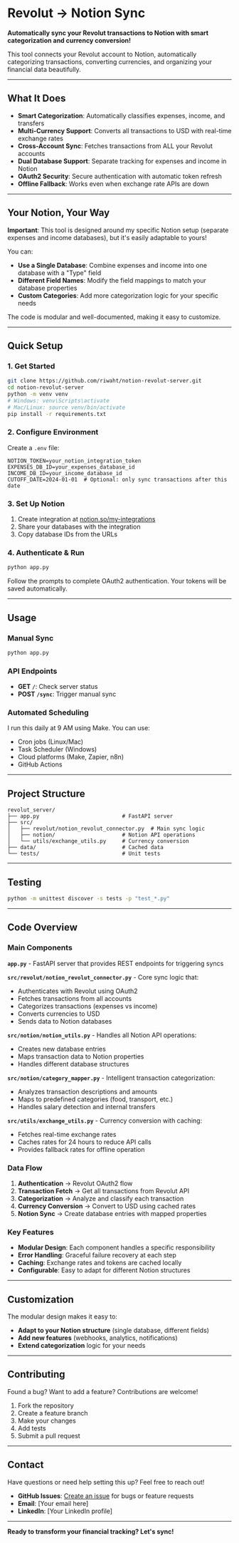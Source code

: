 # Revolut → Notion Sync

**Automatically sync your Revolut transactions to Notion with smart categorization and currency conversion!**

This tool connects your Revolut account to Notion, automatically categorizing transactions, converting currencies, and organizing your financial data beautifully.

---

## What It Does

- **Smart Categorization**: Automatically classifies expenses, income, and transfers
- **Multi-Currency Support**: Converts all transactions to USD with real-time exchange rates
- **Cross-Account Sync**: Fetches transactions from ALL your Revolut accounts
- **Dual Database Support**: Separate tracking for expenses and income in Notion
- **OAuth2 Security**: Secure authentication with automatic token refresh
- **Offline Fallback**: Works even when exchange rate APIs are down

---

## Your Notion, Your Way

**Important**: This tool is designed around my specific Notion setup (separate expenses and income databases), but it's easily adaptable to yours!

You can:
- **Use a Single Database**: Combine expenses and income into one database with a "Type" field
- **Different Field Names**: Modify the field mappings to match your database properties
- **Custom Categories**: Add more categorization logic for your specific needs

The code is modular and well-documented, making it easy to customize.

---

## Quick Setup

### 1. **Get Started**
```bash
git clone https://github.com/riwaht/notion-revolut-server.git
cd notion-revolut-server
python -m venv venv
# Windows: venv\Scripts\activate
# Mac/Linux: source venv/bin/activate
pip install -r requirements.txt
```

### 2. **Configure Environment**
Create a `.env` file:
```env
NOTION_TOKEN=your_notion_integration_token
EXPENSES_DB_ID=your_expenses_database_id
INCOME_DB_ID=your_income_database_id
CUTOFF_DATE=2024-01-01  # Optional: only sync transactions after this date
```

### 3. **Set Up Notion**
1. Create integration at [notion.so/my-integrations](https://notion.so/my-integrations)
2. Share your databases with the integration
3. Copy database IDs from the URLs

### 4. **Authenticate & Run**
```bash
python app.py
```

Follow the prompts to complete OAuth2 authentication. Your tokens will be saved automatically.

---

## Usage

### **Manual Sync**
```bash
python app.py
```

### **API Endpoints**
- **GET `/`**: Check server status
- **POST `/sync`**: Trigger manual sync

### **Automated Scheduling**
I run this daily at 9 AM using Make. You can use:
- Cron jobs (Linux/Mac)
- Task Scheduler (Windows)
- Cloud platforms (Make, Zapier, n8n)
- GitHub Actions

---

## Project Structure

```
revolut_server/
├── app.py                          # FastAPI server
├── src/
│   ├── revolut/notion_revolut_connector.py  # Main sync logic
│   ├── notion/                     # Notion API operations
│   └── utils/exchange_utils.py     # Currency conversion
├── data/                           # Cached data
└── tests/                          # Unit tests
```

---

## Testing

```bash
python -m unittest discover -s tests -p "test_*.py"
```

---

## Code Overview

### **Main Components**

**`app.py`** - FastAPI server that provides REST endpoints for triggering syncs

**`src/revolut/notion_revolut_connector.py`** - Core sync logic that:
- Authenticates with Revolut using OAuth2
- Fetches transactions from all accounts
- Categorizes transactions (expenses vs income)
- Converts currencies to USD
- Sends data to Notion databases

**`src/notion/notion_utils.py`** - Handles all Notion API operations:
- Creates new database entries
- Maps transaction data to Notion properties
- Handles different database structures

**`src/notion/category_mapper.py`** - Intelligent transaction categorization:
- Analyzes transaction descriptions and amounts
- Maps to predefined categories (food, transport, etc.)
- Handles salary detection and internal transfers

**`src/utils/exchange_utils.py`** - Currency conversion with caching:
- Fetches real-time exchange rates
- Caches rates for 24 hours to reduce API calls
- Provides fallback rates for offline operation

### **Data Flow**
1. **Authentication** → Revolut OAuth2 flow
2. **Transaction Fetch** → Get all transactions from Revolut API
3. **Categorization** → Analyze and classify each transaction
4. **Currency Conversion** → Convert to USD using cached rates
5. **Notion Sync** → Create database entries with mapped properties

### **Key Features**
- **Modular Design**: Each component handles a specific responsibility
- **Error Handling**: Graceful failure recovery at each step
- **Caching**: Exchange rates and tokens are cached locally
- **Configurable**: Easy to adapt for different Notion structures

---

## Customization

The modular design makes it easy to:
- **Adapt to your Notion structure** (single database, different fields)
- **Add new features** (webhooks, analytics, notifications)
- **Extend categorization** logic for your needs

---

## Contributing

Found a bug? Want to add a feature? Contributions are welcome!

1. Fork the repository
2. Create a feature branch
3. Make your changes
4. Add tests
5. Submit a pull request

---

## Contact

Have questions or need help setting this up? Feel free to reach out!

- **GitHub Issues**: [Create an issue](https://github.com/riwaht/notion-revolut-server/issues) for bugs or feature requests
- **Email**: [Your email here]
- **LinkedIn**: [Your LinkedIn profile]

---

**Ready to transform your financial tracking? Let's sync!**
